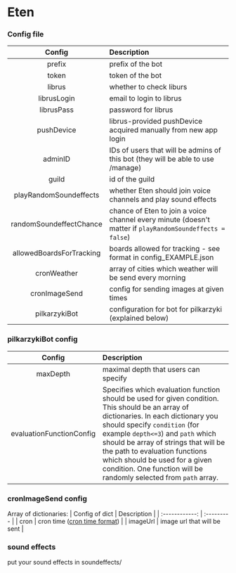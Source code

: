 # Eten

### Config file
| Config | Description |
|:------:| :--------- |
| prefix | prefix of the bot |
| token | token of the bot |
| librus | whether to check liburs |
| librusLogin | email to login to librus |
| librusPass | password for librus |
| pushDevice | librus-provided pushDevice acquired manually from new app login |
| adminID | IDs of users that will be admins of this bot (they will be able to use /manage) |
| guild | id of the guild |
| playRandomSoundeffects | whether Eten should join voice channels and play sound effects |
| randomSoundeffectChance | chance of Eten to join a voice channel every minute (doesn't matter if `playRandomSoundeffects = false`) |
| allowedBoardsForTracking | boards allowed for tracking - see format in config_EXAMPLE.json |
| cronWeather | array of cities which weather will be send every morning |
| cronImageSend | config for sending images at given times |
| pilkarzykiBot | configuration for bot for pilkarzyki (explained below) |

### pilkarzykiBot config
| Config | Description |
|:------:| :---------- |
| maxDepth | maximal depth that users can specify |
| evaluationFunctionConfig | Specifies which evaluation function should be used for given condition. This should be an array of dictionaries. In each dictionary you should specify `condition` (for example ``depth<=3``) and `path` which should be array of strings that will be the path to evaluation functions which should be used for a given condition. One function will be randomly selected from `path` array. |

### cronImageSend config
Array of dictionaries:
| Config of dict | Description |
| :------------: | :--------- |
| cron | cron time ([cron time format](https://support.acquia.com/hc/en-us/articles/360004224494-Cron-time-string-format)) |
| imageUrl | image url that will be sent |


### sound effects
put your sound effects in soundeffects/